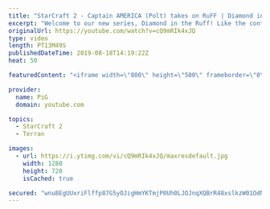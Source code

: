 ```yaml
---
title: "StarCraft 2 - Captain AMERICA (Polt) takes on RuFF | Diamond in the Ruff #4"
excerpt: "Welcome to our new series, Diamond in the Ruff! Like the content? Then consider to leave a thumbs up and subscribe! ;) If you wish to support me please consider supporting my patreon: https://www.patreon.com/PiGSC2 Videos don’t appear in your feed and you want to get notified about new uploads? Press"
originalUrl: https://youtube.com/watch?v=cQ9mRIk4xJQ
type: video
length: PT13M49S
publishedDateTime: 2019-08-18T14:19:22Z
heat: 50

featuredContent: "<iframe width=\"800\" height=\"500\" frameborder=\"0\" src=\"https://www.youtube.com/embed/cQ9mRIk4xJQ\" allow=\"accelerometer; autoplay; encrypted-media; gyroscope; picture-in-picture\" allowfullscreen></iframe>"

provider:
  name: PiG
  domain: youtube.com

topics:
  - StarCraft 2
  - Terran

images:
  - url: https://i.ytimg.com/vi/cQ9mRIk4xJQ/maxresdefault.jpg
    width: 1280
    height: 720
    isCached: true

secured: "wnu8EgUUxriFlffp87G5yOJigHmYKTmjP0Uh0LJOJnqXQBrR48xslkzW01OdNc9nuapzmQJlGbr1QD/3Ji/RcJeF+w/ytM/n2EW/1OyG72DZypYEiLee4KlCRbx1mZSTIxDHmCtlCYJf8MhyV9OQb2BdG4nx5R59e51FK8Ah6z4vQy6dQvr/jGWAT2qAtehNmtZ60KFSpt12ra4hNMasMNfDAEVxi2l8JiQMijN5w4nml5QebsUsu2i5cH1bKjWUvJcFRg0dbSoNXR0vROoJ7p61xE3cSGxmhO1J3hYHQ4TPnsyylYb2WMaaHoBuCgykUgH6/cn8PfCifk6vO9xRSO+637/eAqxGjsnCBKA4OdgfW7vuC5L3vYIN1S5+80m/SRU4c8iGyIR02TUNbES2bh67ItKR0/VhZ6ABlSMV2Cw=;8Ci5V5ySeLGPJSVdsTby/w=="
---
```



